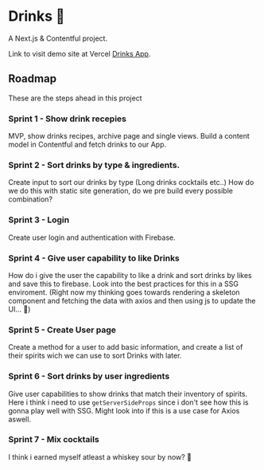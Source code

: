 # Drinks 🍹

A Next.js & Contentful project.

Link to visit demo site at Vercel [Drinks App](https://next-contentful-drinks.vercel.app/).


## Roadmap

These are the steps ahead in this project

### Sprint 1 - Show drink recepies

MVP, show drinks recipes, archive page and single views.
Build a content model in Contentful and fetch drinks to our App.

### Sprint 2 - Sort drinks by type & ingredients.

Create input to sort our drinks by type (Long drinks cocktails etc..)
How do we do this with static site generation, do we pre build every possible combination? 

### Sprint 3 - Login

Create user login and authentication with Firebase.

### Sprint 4 - Give user capability to like Drinks

How do i give the user the capability to like a drink and sort drinks by likes and save this to firebase.
Look into the best practices for this in a SSG enviroment. 
(Right now my thinking goes towards rendering a skeleton component and fetching the data with axios and then using js to update the UI... 🤔)

### Sprint 5 - Create User page

 Create a method for a user to add basic information, and create a list of their spirits wich we can use to sort Drinks with later.

### Sprint 6 - Sort drinks by user ingredients

Give user capabilities to show drinks that match their inventory of spirits.
Here i think i need to use `getServerSideProps` since i don't see how this is gonna play well with SSG.
Might look into if this is a use case for Axios aswell.

### Sprint 7 - Mix cocktails

I think i earned myself atleast a whiskey sour by now? 🥃
